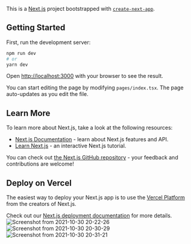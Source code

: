This is a [Next.js](https://nextjs.org/) project bootstrapped with [`create-next-app`](https://github.com/vercel/next.js/tree/canary/packages/create-next-app).

## Getting Started

First, run the development server:

```bash
npm run dev
# or
yarn dev
```

Open [http://localhost:3000](http://localhost:3000) with your browser to see the result.

You can start editing the page by modifying `pages/index.tsx`. The page auto-updates as you edit the file.

## Learn More

To learn more about Next.js, take a look at the following resources:

- [Next.js Documentation](https://nextjs.org/docs) - learn about Next.js features and API.
- [Learn Next.js](https://nextjs.org/learn) - an interactive Next.js tutorial.

You can check out [the Next.js GitHub repository](https://github.com/vercel/next.js/) - your feedback and contributions are welcome!

## Deploy on Vercel

The easiest way to deploy your Next.js app is to use the [Vercel Platform](https://vercel.com/new?utm_medium=default-template&filter=next.js&utm_source=create-next-app&utm_campaign=create-next-app-readme) from the creators of Next.js.

Check out our [Next.js deployment documentation](https://nextjs.org/docs/deployment) for more details.
![Screenshot from 2021-10-30 20-22-26](https://user-images.githubusercontent.com/49297012/139561159-4a3732dc-a749-4ed8-94b5-91e48a1af9b5.png)
![Screenshot from 2021-10-30 20-30-29](https://user-images.githubusercontent.com/49297012/139561171-91853866-587b-45bc-af1e-5a9744df14db.png)
![Screenshot from 2021-10-30 20-31-21](https://user-images.githubusercontent.com/49297012/139561183-2de5f3ab-c3a0-48d0-b052-109ed8efc9f1.png)
